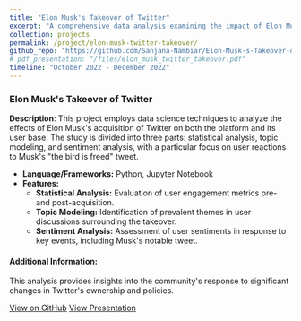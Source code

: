 ```yaml
---
title: "Elon Musk's Takeover of Twitter"
excerpt: "A comprehensive data analysis examining the impact of Elon Musk's acquisition of Twitter on the platform and its user community, utilizing statistical methods, topic modeling, and sentiment analysis."
collection: projects
permalink: /project/elon-musk-twitter-takeover/
github_repo: "https://github.com/Sanjana-Nambiar/Elon-Musk-s-Takeover-of-Twitter"
# pdf_presentation: "/files/elon_musk_twitter_takeover.pdf"
timeline: "October 2022 - December 2022"
---
```


### Elon Musk's Takeover of Twitter

**Description**: This project employs data science techniques to analyze the effects of Elon Musk's acquisition of Twitter on both the platform and its user base. The study is divided into three parts: statistical analysis, topic modeling, and sentiment analysis, with a particular focus on user reactions to Musk's "the bird is freed" tweet.

- **Language/Frameworks:** Python, Jupyter Notebook
- **Features:**
  - **Statistical Analysis:** Evaluation of user engagement metrics pre- and post-acquisition.
  - **Topic Modeling:** Identification of prevalent themes in user discussions surrounding the takeover.
  - **Sentiment Analysis:** Assessment of user sentiments in response to key events, including Musk's notable tweet.

#### Additional Information:
This analysis provides insights into the community's response to significant changes in Twitter's ownership and policies.

<div>
  <a href="{{ page.github_repo }}" target="_blank" class="btn btn-outline-primary"><i class="fab fa-github"></i> View on GitHub</a>
  <a href="{{ page.pdf_presentation }}" target="_blank" class="btn btn-outline-secondary"><i class="fa fa-file-pdf"></i> View Presentation</a>
</div>
